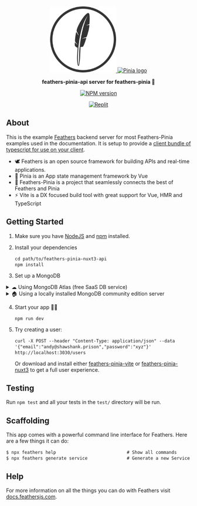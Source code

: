 <p align="center">
  <a href="https://feathersjs.com" target="_blank" rel="noopener noreferrer">
    <img width="180" src="https://raw.githubusercontent.com/feathersjs/feathers/2b89e0b7fceb42f92c9139f16f3291fa3ff560f1/docs/public/feathersjs.svg" alt="Feathers logo">
  </a>
  <a href="https://github.com/marshallswain/feathers-pinia#readme" target="_blank" rel="noopener noreferrer">
    <img width="180" src="https://pinia.vuejs.org/logo.svg" alt="Pinia logo">
  </a>
</p>


<p align="center">
<b>feathers-pinia-api server for feathers-pinia 🍍</b>
</p>

<p align="center">
<a href="https://github.com/feathersjs/feathers-chat/actions?query=workflow%3ACI" target="__blank"><img src="https://github.com/feathersjs/feathers-chat/workflows/CI/badge.svg" alt="NPM version"></a>
</p>

<p align="center">
  <a href="https://replit.com/new/github/marshallswain/feathers-pinia-api"><img src="https://replit.com/badge?caption=Try%20Feathers-Pinia" alt="Replit"></a> 
</p>

## About

This is the example [Feathers](http://feathersjs.com) backend server for most Feathers-Pinia examples used in the documentation.
It is setup to provide a [client bundle of typescript for use on your client](https://marshallswain.github.io/feathers-pinia-api/feathers-pinia-api-0.0.0.tgz).

- 🕊 Feathers is an open source framework for building APIs and real-time applications.
- 🍍 Pinia is an App state management framework by Vue
- 🦜 Feathers-Pinia is a project that seamlessly connects the best of Feathers and Pinia
- ⚡ Vite is a DX focused build tool with great support for Vue, HMR and TypeScript

## Getting Started

1. Make sure you have [NodeJS](https://nodejs.org/) and [npm](https://www.npmjs.com/) installed.
2. Install your dependencies

    ```
    cd path/to/feathers-pinia-nuxt3-api
    npm install
    ```

3. Set up a MongoDB

<details>
<summary>☁ Using MongoDB Atlas (free SaaS DB service)</summary>

1. Follow the instructions on how to setup a DB https://www.mongodb.com/docs/atlas/tutorial/deploy-free-tier-cluster/  
2. Copy the NodeJS driver URL  
3. Paste in the mongodb key of `config/default.json` replacing `"mongodb": "mongodb://127.0.0.1:27017/xxx",` in the process.
    - Where xxx is the name of the database.
    - A database name in your URI is required.
    
</details>

<details>
<summary>🏠 Using a locally installed MongoDB community edition server</summary>

    a. Download the community edition: https://www.mongodb.com/try/download/community  
    b. Set up the data storage folder:
    
      Windows
      ```
      mkdir C:\data
      mkdir C:\data\db
      ```
        
      MacOS / Linux
      ```
      mkdir -p /data/db
      sudo chown -R `id -un` /data/db
      ```
        
    c. Start MongoDB
      ```
      ./mongod
      ```
</details>

4. Start your app 🧑‍🚀

    ```
    npm run dev
    ```

5. Try creating a user:

    ```
    curl -X POST --header "Content-Type: application/json" --data '{"email":"andy@shawshank.prison","password":"xyz"}'  http://localhost:3030/users
    ```
    
    Or download and install either [feathers-pinia-vite](https://github.com/marshallswain/feathers-pinia-vite) or [feathers-pinia-nuxt3](https://github.com/marshallswain/feathers-pinia-nuxt3) to get a full user experience.

## Testing

Run `npm test` and all your tests in the `test/` directory will be run.

## Scaffolding

This app comes with a powerful command line interface for Feathers. Here are a few things it can do:

```
$ npx feathers help                           # Show all commands
$ npx feathers generate service               # Generate a new Service
```

## Help

For more information on all the things you can do with Feathers visit [docs.feathersjs.com](http://docs.feathersjs.com).
